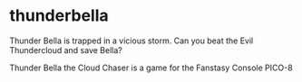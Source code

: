 # thunderbella

Thunder Bella is trapped in a vicious storm. Can you beat the Evil Thundercloud and save Bella?

Thunder Bella the Cloud Chaser is a game for the Fanstasy Console PICO-8
